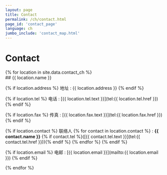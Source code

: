 ```yaml
---
layout: page
title: Contact
permalink: /ch/contact.html
page_id: 'contact_page'
language: ch
jumbo_include: 'contact_map.html'
---
```


# Contact

<div class="row">
{% for location in site.data.contact_ch %}
<div class="col-md-6 my-4">
## {{ location.name }}

{% if location.address %}
地址
: {{ location.address }}
{% endif %}


{% if location.tel %}
电话
: [{{ location.tel.text }}](tel:{{ location.tel.href }})
{% endif %}


{% if location.fax %}
传真
: [{{ location.fax.text }}](tel:{{ location.fax.href }})
{% endif %}


{% if location.contact %}
联络人
{% for contact in location.contact %}
: **{{ contact.name }}** {% if contact.tel %}([{{ contact.tel.text }}](tel:{{ contact.tel.href }})){% endif %}
{% endfor %}
{% endif %}


{% if location.email %}
电邮
: [{{ location.email }}](mailto:{{ location.email }})
{% endif %}

</div>
{% endfor %}

</div>